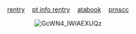 <div align="center">

[rentry](https://rentry.co/crushingwaves) ㅤ[pt info rentry](https://rentry.co/angelofdarkness) ㅤ[atabook](https://portal.atabook.org/) ㅤ[prnscc](https://pronouns.cc/@anchor) 


![GcWN4_IWIAEXUQz](https://github.com/user-attachments/assets/873a5026-cbad-4f25-9946-0dbdc7a50bd1)
